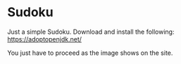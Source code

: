 # Sudoku
Just a simple Sudoku.
Download and install the following:
https://adoptopenjdk.net/

You just have to proceed as the image shows on the site.
